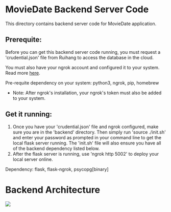 # MovieDate Backend Server Code

This directory contains backend server code for MovieDate application.

## Prerequite:

Before you can get this backend server code running, you must request a 'crudential.json' file from Ruihang to access the database in the cloud.

You must also have your ngrok account and configured it to your system. Read more [here](https://ngrok.com/).

Pre-requite dependency on your system: python3, ngrok, pip, homebrew <br>
* Note: After ngrok's installation, your ngrok's token must also be added to your system.

## Get it running:
1. Once you have your 'crudential.json' file and ngrok configured, make sure you are in the 'backend' directory. Then simply run 'source ./init.sh' and enter your password as prompted in your command line to get the local flask server running. The 'init.sh' file will also ensure you have all of the backend dependency listed below.
2. After the flask server is running, use 'ngrok http 5002' to deploy your local server online.

Dependency: flask, flask-ngrok, psycopg[binary]

# Backend Architecture

![](https://i.imgur.com/prZvAuV.png)